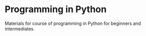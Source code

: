# Programming in Python
Materials for course of programming in Python for beginners and intermediates.
